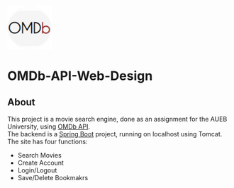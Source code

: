 ![](SpringBootMVC/src/main/resources/static/images/iconcircle.png) 
# OMDb-API-Web-Design

## About  
This project is a movie search engine, done as an assignment for the AUEB University, using [OMDb API](http://www.omdbapi.com/).  
The backend is a [Spring Boot](https://spring.io) project, running on localhost using Tomcat.  
The site has four functions:  
* Search Movies  
* Create Account  
* Login/Logout  
* Save/Delete Bookmakrs  

